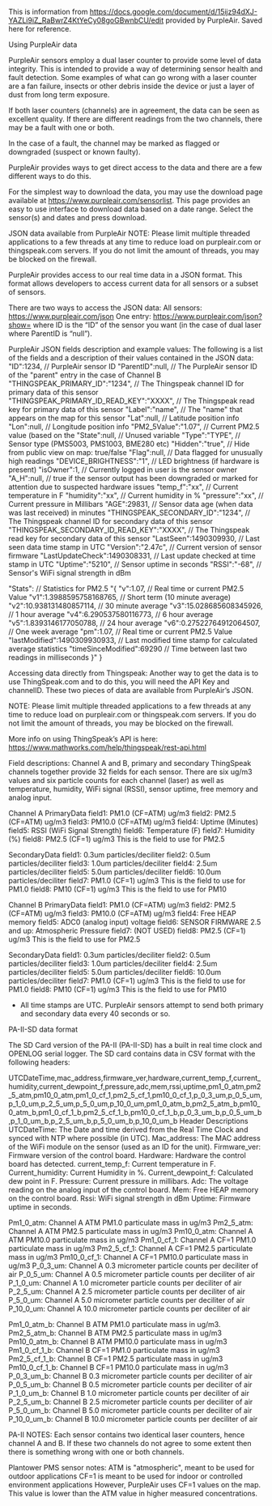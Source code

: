 This is information from https://docs.google.com/document/d/15ijz94dXJ-YAZLi9iZ_RaBwrZ4KtYeCy08goGBwnbCU/edit provided by PurpleAir. Saved here for reference.

Using PurpleAir data


PurpleAir sensors employ a dual laser counter to provide some level of data integrity. This is intended to provide a way of determining sensor health and fault detection. Some examples of what can go wrong with a laser counter are a fan failure, insects or other debris inside the device or just a layer of dust from long term exposure.


If both laser counters (channels) are in agreement, the data can be seen as excellent quality. If there are different readings from the two channels, there may be a fault with one or both.


In the case of a fault, the channel may be marked as flagged or downgraded (suspect or known faulty).


PurpleAir provides ways to get direct access to the data and there are a few different ways to do this.


For the simplest way to download the data, you may use the download page available at https://www.purpleair.com/sensorlist. This page provides an easy to use interface to download data based on a date range. Select the sensor(s) and dates and press download.


JSON data available from PurpleAir
NOTE: Please limit multiple threaded applications to a few threads at any time to reduce load on purpleair.com or thingspeak.com servers. If you do not limit the amount of threads, you may be blocked on the firewall.


PurpleAir provides access to our real time data in a JSON format. This format allows developers to access current data for all sensors or a subset of sensors.


There are two ways to access the JSON data:
All sensors: https://www.purpleair.com/json
One entry: https://www.purpleair.com/json?show=<ID> where ID is the “ID” of the sensor you want (in the case of dual laser where ParentID is “null”).


PurpleAir JSON fields description and example values:
The following is a list of the fields and a description of their values contained in the JSON data:
"ID":1234, // PurpleAir sensor ID
"ParentID":null, // The PurpleAir sensor ID of the "parent" entry in the case of Channel B
"THINGSPEAK_PRIMARY_ID":"1234", // The Thingspeak channel ID for primary data of this sensor
"THINGSPEAK_PRIMARY_ID_READ_KEY":"XXXX", // The Thingspeak read key for primary data of this sensor
"Label":"name", // The "name" that appears on the map for this sensor
"Lat":null, // Latitude position info
"Lon":null, // Longitude position info
"PM2_5Value":"1.07", // Current PM2.5 value (based on the
"State":null,  // Unused variable
"Type":"TYPE",  // Sensor type (PMS5003, PMS1003, BME280 etc)
"Hidden":"true", // Hide from public view on map: true/false
"Flag":null, // Data flagged for unusually high readings
"DEVICE_BRIGHTNESS":"1", // LED brightness (if hardware is present)
"isOwner":1, // Currently logged in user is the sensor owner
"A_H":null, // true if the sensor output has been downgraded or marked for attention due to suspected hardware issues
"temp_f":"xx",  // Current temperature in F
"humidity":"xx", // Current humidity in %
"pressure":"xx", // Current pressure in Millibars
"AGE":29831, // Sensor data age (when data was last received) in minutes
"THINGSPEAK_SECONDARY_ID":"1234", // The Thingspeak channel ID for secondary data of this sensor
"THINGSPEAK_SECONDARY_ID_READ_KEY":"XXXX", // The Thingspeak read key for secondary data of this sensor
"LastSeen":1490309930, // Last seen data time stamp in UTC
"Version":"2.47c", // Current version of sensor firmware
"LastUpdateCheck":1490308331, // Last update checked at time stamp in UTC
"Uptime":"5210", // Sensor uptime in seconds
"RSSI":"-68", // Sensor's WiFi signal strength in dBm


"Stats": // Statistics for PM2.5
"{
\"v\":1.07, // Real time or current PM2.5 Value
\"v1\":1.3988595758168765, // Short term (10 minute average)
\"v2\":10.938131480857114, // 30 minute average
\"v3\":15.028685608345926, // 1 hour average
\"v4\":6.290537580116773, // 6 hour average
\"v5\":1.8393146177050788, // 24 hour average
\"v6\":0.27522764912064507, // One week average
\"pm\":1.07, // Real time or current PM2.5 Value
\"lastModified\":1490309930933, // Last modified time stamp for calculated average statistics
\"timeSinceModified\":69290 // Time between last two readings in milliseconds
}"
}


Accessing data directly from Thingspeak:
Another way to get the data is to use ThingSpeak.com and to do this, you will need the API Key and channelID. These two pieces of data are available from PurpleAir’s JSON.


NOTE: Please limit multiple threaded applications to a few threads at any time to reduce load on purpleair.com or thingspeak.com servers. If you do not limit the amount of threads, you may be blocked on the firewall.


More info on using ThingSpeak’s API is here: https://www.mathworks.com/help/thingspeak/rest-api.html


Field descriptions:
Channel A and B, primary and secondary ThingSpeak channels together provide 32 fields for each sensor.
There are six ug/m3 values and six particle counts for each channel (laser) as well as temperature, humidity, WiFi signal (RSSI), sensor uptime, free memory and analog input.


Channel A
PrimaryData
field1: PM1.0 (CF=ATM) ug/m3
field2: PM2.5 (CF=ATM) ug/m3
field3: PM10.0 (CF=ATM) ug/m3
field4: Uptime (Minutes)
field5: RSSI (WiFi Signal Strength)
field6: Temperature (F)
field7: Humidity (%)
field8: PM2.5 (CF=1) ug/m3 This is the field to use for PM2.5


SecondaryData
field1: 0.3um particles/deciliter
field2: 0.5um particles/deciliter
field3: 1.0um particles/deciliter
field4: 2.5um particles/deciliter
field5: 5.0um particles/deciliter
field6: 10.0um particles/deciliter
field7: PM1.0 (CF=1) ug/m3 This is the field to use for PM1.0
field8: PM10 (CF=1) ug/m3 This is the field to use for PM10


Channel B
PrimaryData
field1: PM1.0 (CF=ATM) ug/m3
field2: PM2.5 (CF=ATM) ug/m3
field3: PM10.0 (CF=ATM) ug/m3
field4: Free HEAP memory
field5: ADC0 (analog input) voltage
field6: SENSOR FIRMWARE 2.5 and up: Atmospheric Pressure
field7: (NOT USED)
field8: PM2.5 (CF=1) ug/m3 This is the field to use for PM2.5


SecondaryData
field1: 0.3um particles/deciliter
field2: 0.5um particles/deciliter
field3: 1.0um particles/deciliter
field4: 2.5um particles/deciliter
field5: 5.0um particles/deciliter
field6: 10.0um particles/deciliter
field7: PM1.0 (CF=1) ug/m3 This is the field to use for PM1.0
field8: PM10 (CF=1) ug/m3 This is the field to use for PM10


* All time stamps are UTC.
PurpleAir sensors attempt to send both primary and secondary data every 40 seconds or so.


PA-II-SD data format


The SD Card version of the PA-II (PA-II-SD) has a built in real time clock and OPENLOG serial logger. The SD card contains data in CSV format with the following headers:


UTCDateTime,mac_address,firmware_ver,hardware,current_temp_f,current_humidity,current_dewpoint_f,pressure,adc,mem,rssi,uptime,pm1_0_atm,pm2_5_atm,pm10_0_atm,pm1_0_cf_1,pm2_5_cf_1,pm10_0_cf_1,p_0_3_um,p_0_5_um,p_1_0_um,p_2_5_um,p_5_0_um,p_10_0_um,pm1_0_atm_b,pm2_5_atm_b,pm10_0_atm_b,pm1_0_cf_1_b,pm2_5_cf_1_b,pm10_0_cf_1_b,p_0_3_um_b,p_0_5_um_b,p_1_0_um_b,p_2_5_um_b,p_5_0_um_b,p_10_0_um_b
Header Descriptions
UTCDateTime: The Date and time derived from the Real Time Clock and synced with NTP where possible (in UTC).
Mac_address: The MAC address of the WiFi module on the sensor (used as an ID for the unit).
Firmware_ver: Firmware version of the control board.
Hardware: Hardware the control board has detected.
current_temp_f: Current temperature in F.
Current_humidity: Current Humidity in %.
Current_dewpoint_f: Calculated dew point in F.
Pressure: Current pressure in millibars.
Adc: The voltage reading on the analog input of the control board.
Mem: Free HEAP memory on the control board.
Rssi: WiFi signal strength in dBm
Uptime: Firmware uptime in seconds.


Pm1_0_atm: Channel A ATM PM1.0 particulate mass in ug/m3
Pm2_5_atm: Channel A ATM PM2.5 particulate mass in ug/m3
Pm10_0_atm: Channel A ATM PM10.0 particulate mass in ug/m3
Pm1_0_cf_1: Channel A CF=1 PM1.0 particulate mass in ug/m3
Pm2_5_cf_1: Channel A CF=1 PM2.5 particulate mass in ug/m3
Pm10_0_cf_1: Channel A CF=1 PM10.0 particulate mass in ug/m3
P_0_3_um: Channel A 0.3 micrometer particle counts per deciliter of air
P_0_5_um: Channel A 0.5 micrometer particle counts per deciliter of air
P_1_0_um: Channel A 1.0 micrometer particle counts per deciliter of air
P_2_5_um: Channel A 2.5 micrometer particle counts per deciliter of air
P_5_0_um: Channel A 5.0 micrometer particle counts per deciliter of air
P_10_0_um: Channel A 10.0 micrometer particle counts per deciliter of air


Pm1_0_atm_b: Channel B ATM PM1.0 particulate mass in ug/m3.
Pm2_5_atm_b: Channel B ATM PM2.5 particulate mass in ug/m3
Pm10_0_atm_b: Channel B ATM PM10.0 particulate mass in ug/m3
Pm1_0_cf_1_b: Channel B CF=1 PM1.0 particulate mass in ug/m3
Pm2_5_cf_1_b: Channel B CF=1 PM2.5 particulate mass in ug/m3
Pm10_0_cf_1_b: Channel B CF=1 PM10.0 particulate mass in ug/m3
P_0_3_um_b: Channel B 0.3 micrometer particle counts per deciliter of air
P_0_5_um_b: Channel B 0.5 micrometer particle counts per deciliter of air
P_1_0_um_b: Channel B 1.0 micrometer particle counts per deciliter of air
P_2_5_um_b: Channel B 2.5 micrometer particle counts per deciliter of air
P_5_0_um_b: Channel B 5.0 micrometer particle counts per deciliter of air
P_10_0_um_b: Channel B 10.0 micrometer particle counts per deciliter of air


PA-II NOTES:
Each sensor contains two identical laser counters, hence channel A and B. If these two channels do not agree to some extent then there is something wrong with one or both channels.


Plantower PMS sensor notes:
ATM is "atmospheric", meant to be used for outdoor applications
CF=1 is meant to be used for indoor or controlled environment applications
However, PurpleAir uses CF=1 values on the map. This value is lower than the ATM value in higher measured concentrations.
